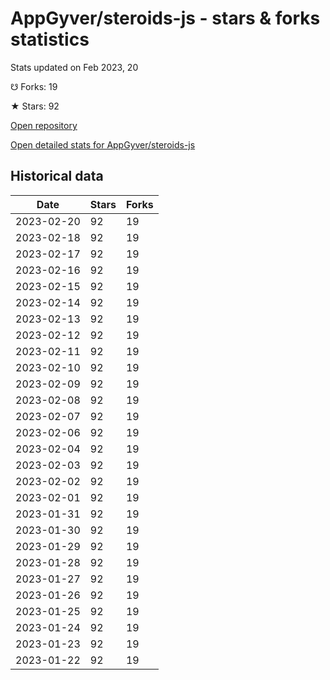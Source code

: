 # AppGyver/steroids-js - stars & forks statistics

Stats updated on Feb 2023, 20

☋ Forks: 19

★ Stars: 92

[Open repository](https://github.com/AppGyver/steroids-js)

[Open detailed stats for AppGyver/steroids-js](https://reviewgithub.com/rep/AppGyver/steroids-js)

## Historical data
| Date | Stars | Forks |
|------|-------|-------|
| 2023-02-20 | 92 | 19 | 
| 2023-02-18 | 92 | 19 | 
| 2023-02-17 | 92 | 19 | 
| 2023-02-16 | 92 | 19 | 
| 2023-02-15 | 92 | 19 | 
| 2023-02-14 | 92 | 19 | 
| 2023-02-13 | 92 | 19 | 
| 2023-02-12 | 92 | 19 | 
| 2023-02-11 | 92 | 19 | 
| 2023-02-10 | 92 | 19 | 
| 2023-02-09 | 92 | 19 | 
| 2023-02-08 | 92 | 19 | 
| 2023-02-07 | 92 | 19 | 
| 2023-02-06 | 92 | 19 | 
| 2023-02-04 | 92 | 19 | 
| 2023-02-03 | 92 | 19 | 
| 2023-02-02 | 92 | 19 | 
| 2023-02-01 | 92 | 19 | 
| 2023-01-31 | 92 | 19 | 
| 2023-01-30 | 92 | 19 | 
| 2023-01-29 | 92 | 19 | 
| 2023-01-28 | 92 | 19 | 
| 2023-01-27 | 92 | 19 | 
| 2023-01-26 | 92 | 19 | 
| 2023-01-25 | 92 | 19 | 
| 2023-01-24 | 92 | 19 | 
| 2023-01-23 | 92 | 19 | 
| 2023-01-22 | 92 | 19 | 

